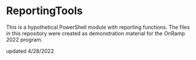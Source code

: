 # ReportingTools

This is a hypothetical PowerShell module with reporting functions. The files in this repository were created as demonstration material for the OnRamp 2022 program.

updated 4/28/2022

